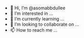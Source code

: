 - 👋 Hi, I’m @asomabbdullee
- 👀 I’m interested in ...
- 🌱 I’m currently learning ...
- 💞️ I’m looking to collaborate on ...
- 📫 How to reach me ...

<!---
asomabbdullee/asomabbdullee is a ✨ special ✨ repository because its `README.md` (this file) appears on your GitHub profile.
You can click the Preview link to take a look at your changes.
--->
